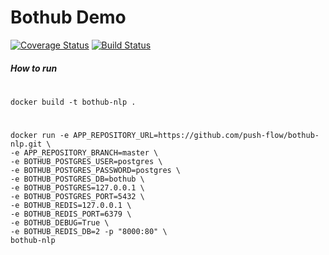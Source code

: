 # Bothub Demo
[![Coverage Status](https://coveralls.io/repos/github/push-flow/bothub-nlp/badge.svg?branch=feature%2Fauth-api)](https://coveralls.io/github/push-flow/bothub-nlp?branch=master) [![Build Status](https://travis-ci.org/push-flow/bothub-nlp.svg?branch=master)](https://travis-ci.org/push-flow/bothub-nlp)

 ##### How to run 
 #
    docker build -t bothub-nlp . 
 #
    docker run -e APP_REPOSITORY_URL=https://github.com/push-flow/bothub-nlp.git \
    -e APP_REPOSITORY_BRANCH=master \
    -e BOTHUB_POSTGRES_USER=postgres \
    -e BOTHUB_POSTGRES_PASSWORD=postgres \
    -e BOTHUB_POSTGRES_DB=bothub \
    -e BOTHUB_POSTGRES=127.0.0.1 \
    -e BOTHUB_POSTGRES_PORT=5432 \
    -e BOTHUB_REDIS=127.0.0.1 \
    -e BOTHUB_REDIS_PORT=6379 \
    -e BOTHUB_DEBUG=True \
    -e BOTHUB_REDIS_DB=2 -p "8000:80" \
    bothub-nlp
